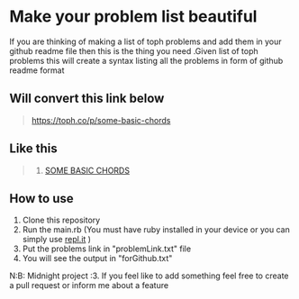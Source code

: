 
# Make your problem list beautiful
If you are thinking of making a list of toph problems and add them in your github readme file then this is the thing you need .Given list of toph problems this will create a syntax listing all the problems in form of github readme format

## Will convert this link below 
> https://toph.co/p/some-basic-chords
## Like this
> 1. [SOME BASIC CHORDS](https://toph.co/p/some-basic-chords)

## How to use 
1. Clone this repository 
2. Run the main.rb (You must have ruby installed in your device or you can simply use [repl.it](repl.it) )
3. Put the problems link in "problemLink.txt" file
4. You will see the output in "forGithub.txt"

N:B: Midnight project :3. If you feel like to add something feel free to create a pull request or inform me about a feature

